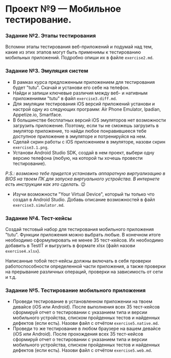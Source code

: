 # Проект №9 — Мобильное тестирование.



<h3 id="задание-2-этапы-тестирования" >Задание №2. Этапы тестирования</h3>

Вспомни этапы тестирования веб-приложений и подумай над тем, какие из этих этапов могут быть применимы к тестированию мобильных приложений. Подробно опиши их в файле `exercise2.md`.


<h3 id="задание-3-эмуляция-систем" >Задание №3. Эмуляция систем</h3>

- В рамках курса предложенным приложением для тестирования будет "tutu". Скачай и установи его себе на телефон. 
- Найди и запиши ключевые различия между веб- и нативным приложениями "tutu" в файл `exercise3.diff.md`.
- Для эмуляции тестирования iOS версий приложений установи и настрой одну из следующих программ: Air Phone Emulator, Ipadian, Appetize.io, Smartface.
- В большинстве бесплатных версий iOS эмуляторов нет возможности загрузить приложение. Поэтому, если ты не сможешь загрузить в эмулятор приложение, то найди любое понравившееся тебе доступное приложение в эмуляторе и потренируйся на нем.
- Сделай скрин работы с iOS приложением в эмуляторе, назови скрин `exercise3.1.png`.
- Установи Android Studio SDK, создай в нем проект, выбери одну версию телефона (любую, на которой ты хочешь провести тестирование).

_P.S.: возможно тебе придется установить аппаратную виртуализацию в BIOS на твоем ПК для запуска виртуального устройства. В интернете есть инструкции как это сделать._ 😉

- Изучи возможности "Your Virtual Device", который ты только что создал в Android Studio. Добавь описание возможностей в файл `exercise3.simulator.md`.



<h3 id="задание-4-тест-кейсы" >Задание №4. Тест-кейсы </h3>

Создай тестовый набор для тестирования мобильного приложения "tutu".  Функции приложения можно выбрать любые. В конечном итоге необходимо сформулировать не менее 35 тест-кейсов. Их необходимо добавить в TestIT и выгрузить в формате xlsx (файл назови `exercise4.xlsx`).

Написанные тобой тест-кейсы должны включать в себя проверки работоспособности определенной части приложения, а также проверки на прерывание различных операций, проверки на зависимость от сети и т.д.

<h3 id="задание-5-тестирование-мобильного-приложения" >Задание №5. Тестирование мобильного приложения</h3>

- Проведи тестирование в установленном приложении на твоем девайсе (iOS или Android). После выполнения всех 35 тест-кейсов сформируй отчет о тестировании с указанием типа и версии мобильного устройства, списком пройденных тестов и найденных дефектов (если есть). Назови файл с отчётом `exercise5.native.md`.
- Проведи то же тестирование в любом браузере на вашем девайсе (iOS или Android). После прохождения всех 35 тест-кейсов сформируй отчет о тестировании с указанием типа и версии мобильного устройства, списком пройденных тестов и найденных дефектов (если есть). Назови файл с отчётом `exercise5.web.md`.

